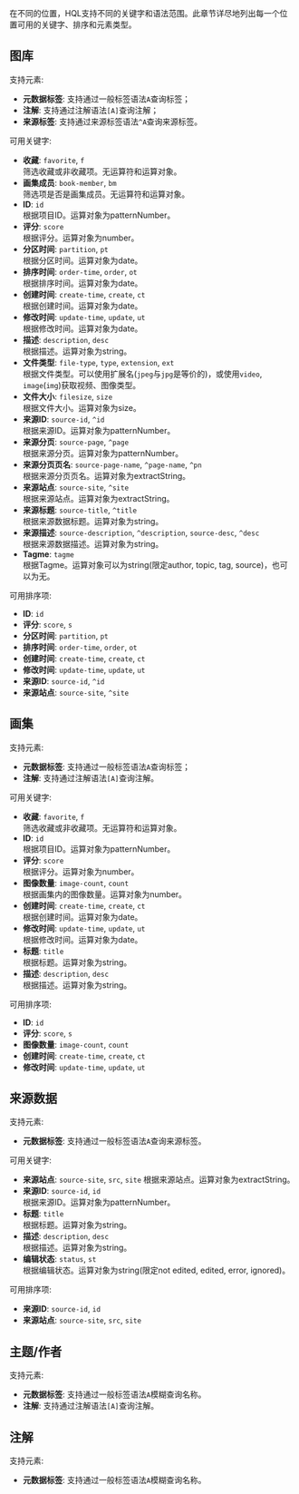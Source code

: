 在不同的位置，HQL支持不同的关键字和语法范围。此章节详尽地列出每一个位置可用的关键字、排序和元素类型。

## 图库

支持元素:
* **元数据标签**: 支持通过一般标签语法`A`查询标签；
* **注解**: 支持通过注解语法`[A]`查询注解；
* **来源标签**: 支持通过来源标签语法`^A`查询来源标签。

可用关键字:
* **收藏**: `favorite`, `f`  
    筛选收藏或非收藏项。无运算符和运算对象。
* **画集成员**: `book-member`, `bm`  
    筛选项是否是画集成员。无运算符和运算对象。
* **ID**: `id`  
    根据项目ID。运算对象为patternNumber。
* **评分**: `score`  
    根据评分。运算对象为number。
* **分区时间**: `partition`, `pt`  
    根据分区时间。运算对象为date。
* **排序时间**: `order-time`, `order`, `ot`  
    根据排序时间。运算对象为date。
* **创建时间**: `create-time`, `create`, `ct`  
    根据创建时间。运算对象为date。
* **修改时间**: `update-time`, `update`, `ut`  
    根据修改时间。运算对象为date。
* **描述**: `description`, `desc`  
    根据描述。运算对象为string。
* **文件类型**: `file-type`, `type`, `extension`, `ext`  
    根据文件类型。可以使用扩展名(`jpeg`与`jpg`是等价的)，或使用`video`, `image`(`img`)获取视频、图像类型。
* **文件大小**: `filesize`, `size`  
    根据文件大小。运算对象为size。
* **来源ID**: `source-id`, `^id`  
    根据来源ID。运算对象为patternNumber。
* **来源分页**: `source-page`, `^page`  
    根据来源分页。运算对象为patternNumber。
* **来源分页页名**: `source-page-name`, `^page-name`, `^pn`  
    根据来源分页页名。运算对象为extractString。
* **来源站点**: `source-site`, `^site`  
    根据来源站点。运算对象为extractString。
* **来源标题**: `source-title`, `^title`  
  根据来源数据标题。运算对象为string。
* **来源描述**: `source-description`, `^description`, `source-desc`, `^desc`  
    根据来源数据描述。运算对象为string。
* **Tagme**: `tagme`  
    根据Tagme。运算对象可以为string(限定author, topic, tag, source)，也可以为无。

可用排序项:
* **ID**: `id`
* **评分**: `score`, `s`
* **分区时间**: `partition`, `pt`
* **排序时间**: `order-time`, `order`, `ot`
* **创建时间**: `create-time`, `create`, `ct`
* **修改时间**: `update-time`, `update`, `ut`
* **来源ID**: `source-id`, `^id`
* **来源站点**: `source-site`, `^site`

## 画集

支持元素:
* **元数据标签**: 支持通过一般标签语法`A`查询标签；
* **注解**: 支持通过注解语法`[A]`查询注解。

可用关键字:
* **收藏**: `favorite`, `f`  
    筛选收藏或非收藏项。无运算符和运算对象。
* **ID**: `id`  
    根据项目ID。运算对象为patternNumber。
* **评分**: `score`  
    根据评分。运算对象为number。
* **图像数量**: `image-count`, `count`  
    根据画集内的图像数量。运算对象为number。
* **创建时间**: `create-time`, `create`, `ct`  
    根据创建时间。运算对象为date。
* **修改时间**: `update-time`, `update`, `ut`  
    根据修改时间。运算对象为date。
* **标题**: `title`  
    根据标题。运算对象为string。
* **描述**: `description`, `desc`  
    根据描述。运算对象为string。

可用排序项:
* **ID**: `id`
* **评分**: `score`, `s`
* **图像数量**: `image-count`, `count`
* **创建时间**: `create-time`, `create`, `ct`
* **修改时间**: `update-time`, `update`, `ut`

## 来源数据

支持元素:
* **元数据标签**: 支持通过一般标签语法`A`查询来源标签。

可用关键字:
* **来源站点**: `source-site`, `src`, `site`
    根据来源站点。运算对象为extractString。
* **来源ID**: `source-id`, `id`  
    根据来源ID。运算对象为patternNumber。
* **标题**: `title`  
    根据标题。运算对象为string。
* **描述**: `description`, `desc`  
    根据描述。运算对象为string。
* **编辑状态**: `status`, `st`  
    根据编辑状态。运算对象为string(限定not edited, edited, error, ignored)。

可用排序项:
* **来源ID**: `source-id`, `id`
* **来源站点**: `source-site`, `src`, `site`

## 主题/作者

支持元素:
* **元数据标签**: 支持通过一般标签语法`A`模糊查询名称。
* **注解**: 支持通过注解语法`[A]`查询注解。

## 注解

支持元素:
* **元数据标签**: 支持通过一般标签语法`A`模糊查询名称。
